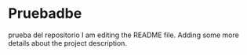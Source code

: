 # Pruebadbe
prueba del repositorio
I am editing the README file. Adding some more details about the project description.
